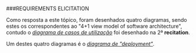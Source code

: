 ###REQUIREMENTS ELICITATION

Como resposta a este tópico, foram desenhados quatro diagramas, sendo estes os correspondentes ao "4+1 view model of software architecture", contudo o [*diagrama de casos de utilização*](https://raw.githubusercontent.com/DiogoXRP/atom/master/ESOF-docs/AtomUseCaseDiagram.jpg) foi desenhado na 2ª **recitation**.

Um destes quatro diagramas é o [*diagrama de "deployment"*](https://raw.githubusercontent.com/DiogoXRP/atom/master/ESOF-docs/AtomDeploymentDiagram.jpg).
